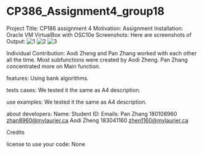 # CP386_Assignment4_group18
Project Title: CP186 assignment 4
Motivation: Assignment
Installation: Oracle VM VirtualBox with OSC10e
Screenshots: 
Here are screenshots of Output:
 ![1](https://user-images.githubusercontent.com/78244400/127743291-f1e1ada9-1d38-4bab-8281-564d11f5d291.png)
![2](https://user-images.githubusercontent.com/78244400/127743295-25b95426-9829-4513-8c33-e37a372157a7.png)
![3](https://user-images.githubusercontent.com/78244400/127743299-06b740d5-3a2d-4c89-9b69-f8452f6597bd.png)

 
 
Individual Contribution:
Aodi Zheng and Pan Zhang worked with each other all the time. Most subfunctions were created by Aodi Zheng. Pan Zhang concentrated more on Main function.

features:
Using bank algorithms.

tests cases:
We tested it the same as A4 description.

use examples:
We tested it the same as A4 description.

about developers:
Name:            Student ID:        Emails:
Pan Zhang         180108960        zhan8960@mylaurier.ca
Aodi Zheng        183041160        zhen1160@mylaurier.ca

Credits     


license to use your code:
None


